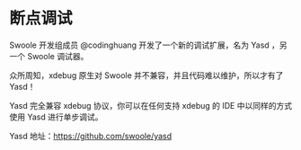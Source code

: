 # 断点调试

Swoole 开发组成员 @codinghuang 开发了一个新的调试扩展，名为 Yasd ，另一个 Swoole 调试器。

众所周知，xdebug 原生对 Swoole 并不兼容，并且代码难以维护，所以才有了 Yasd！

Yasd 完全兼容 xdebug 协议，你可以在任何支持 xdebug 的 IDE 中以同样的方式使用 Yasd 进行单步调试。

Yasd 地址：<https://github.com/swoole/yasd>
